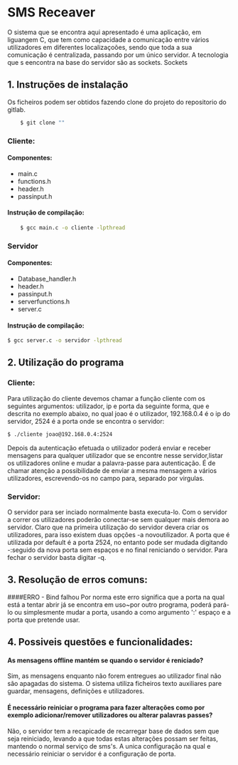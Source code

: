 
# SMS Receaver

O sistema que se encontra aqui apresentado é uma aplicação, em liguangem C, que tem como capacidade a comunicação entre vários utilizadores em diferentes localizaçoões, sendo que toda a sua comunicação é centralizada, passando por um único servidor. A tecnologia que s eencontra na base do servidor são as sockets. Sockets  

## 1. Instruções de instalação
Os ficheiros podem ser obtidos fazendo clone do projeto do repositorio do gitlab.
```sh
	$ git clone ""
```
### Cliente: 
#### Componentes:
* main.c
* functions.h
* header.h
* passinput.h

#### Instrução de compilação:
```sh
	$ gcc main.c -o cliente -lpthread
```
### Servidor
#### Componentes:
* Database_handler.h
* header.h
* passinput.h
* serverfunctions.h
* server.c

#### Instrução de compilação:
```sh
$ gcc server.c -o servidor -lpthread
```

## 2. Utilização do programa

### Cliente:
Para utilização do cliente devemos chamar a função cliente com os seguintes argumentos: utilizador, ip e porta da seguinte forma, que e descrita no exemplo abaixo, no qual joao é o utilizador, 192.168.0.4 é o ip do servidor, 2524 é a porta onde se encontra o servidor:
```sh
$ ./cliente joao@192.168.0.4:2524
```
Depois da autenticação efetuada o utilizador poderá enviar e receber mensagens para qualquer utilizador que se encontre nesse servidor,listar os utilizadores online e mudar a palavra-passe para autenticação. É de chamar atenção a possibilidade de enviar a mesma mensagem a vários utilizadores, escrevendo-os no campo para, separado por virgulas.

### Servidor:
O servidor para ser inciado normalmente basta executa-lo.
Com o servidor a correr os utilizadores poderão conectar-se sem qualquer mais demora ao servidor. Claro que na primeira utilização do servidor devera criar os utilizadores, para isso existem duas opções -a novoutilizador. 
A porta que é utilizada por default é a porta 2524, no entanto pode ser mudada digitando -:seguido da nova porta sem espaços e no final reniciando o servidor.
Para fechar o servidor basta digitar -q.		

## 3. Resolução de erros comuns:
####ERRO - Bind falhou
Por norma este erro significa que a porta na qual está a tentar abrir já se encontra em uso~por outro programa, poderá pará-lo ou simplesmente mudar a porta, usando a como argumento ':' espaço e a porta que pretende usar.

## 4. Possiveis questões e funcionalidades:
#### As mensagens offline mantém se quando o servidor é reniciado?
Sim, as mensagens enquanto não forem entregues ao utilizador final não são apagadas do sistema. O sistema utiliza ficheiros texto auxiliares pare guardar, mensagens, definições e utilizadores.
#### É necessário reiniciar o programa para fazer alterações como por exemplo adicionar/remover utilizadores ou alterar palavras passes?
Não, o servidor tem a recapicade de recarregar base de dados sem que seja reiniciado, levando a que todas estas alterações possam ser feitas, mantendo o normal serviço de sms's. A unica configuração na qual e necessário reiniciar o servidor é a configuração de porta.


 